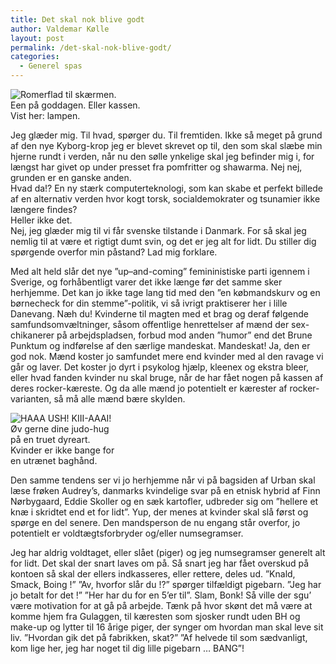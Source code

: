 ```yaml
---
title: Det skal nok blive godt
author: Valdemar Kølle
layout: post
permalink: /det-skal-nok-blive-godt/
categories:
  - Generel spas
---
```

<div class="bitImage bitRight" style="width: 208px">
  <img src="http://www.abekat.net/images/lamp_01.jpg" alt="Romerflad til skærmen." /><br /> Een på goddagen. Eller kassen. Vist her: lampen.
</div>

Jeg glæder mig. Til hvad, spørger du. Til fremtiden. Ikke så meget på grund af den nye Kyborg-krop jeg er blevet skrevet op til, den som skal slæbe min hjerne rundt i verden, når nu den sølle ynkelige skal jeg befinder mig i, for længst har givet op under presset fra pomfritter og shawarma. Nej nej, grunden er en ganske anden.  
Hvad da!? En ny stærk computerteknologi, som kan skabe et perfekt billede af en alternativ verden hvor kogt torsk, socialdemokrater og tsunamier ikke længere findes?  
Heller ikke det.  
Nej, jeg glæder mig til vi får svenske tilstande i Danmark. For så skal jeg nemlig til at være et rigtigt dumt svin, og det er jeg alt for lidt. Du stiller dig spørgende overfor min påstand? Lad mig forklare.

Med alt held slår det nye ”up–and-coming” femininistiske parti igennem i Sverige, og forhåbentligt varer det ikke længe før det samme sker herhjemme. Det kan jo ikke tage lang tid med den ”en købmandskurv og en børnecheck for din stemme”-politik, vi så ivrigt praktiserer her i lille Danevang. Næh du! Kvinderne til magten med et brag og deraf følgende samfundsomvæltninger, såsom offentlige henrettelser af mænd der sex-chikanerer på arbejdspladsen, forbud mod anden ”humor” end det Brune Punktum og indførelse af den særlige mandeskat. Mandeskat! Ja, den er god nok. Mænd koster jo samfundet mere end kvinder med al den ravage vi går og laver. Det koster jo dyrt i psykolog hjælp, kleenex og ekstra bleer, eller hvad fanden kvinder nu skal bruge, når de har fået nogen på kassen af deres rocker-kæreste. Og da alle mænd jo potentielt er kærester af rocker-varianten, så må alle mænd bære skylden.

<div class="bitImage bitLeft" style="width: 168px">
  <img src="http://www.abekat.net/images/beating_01.jpg" alt="HAAA USH! KIII-AAAI!" /><br /> Øv gerne dine judo-hug på en truet dyreart. Kvinder er ikke bange for en utrænet baghånd.
</div>

Den samme tendens ser vi jo herhjemme når vi på bagsiden af Urban skal læse frøken Audrey’s, danmarks kvindelige svar på en etnisk hybrid af Finn Nørbygaard, Eddie Skoller og en sæk kartofler, udbreder sig om ”hellere et knæ i skridtet end et for lidt”. Yup, der menes at kvinder skal slå først og spørge en del senere. Den mandsperson de nu engang står overfor, jo potentielt er voldtægtsforbryder og/eller numsegramser.

Jeg har aldrig voldtaget, eller slået (piger) og jeg numsegramser generelt alt for lidt. Det skal der snart laves om på. Så snart jeg har fået overskud på kontoen så skal der ellers indkasseres, eller rettere, deles ud. ”Knald, Smack, Boing !” ”Av, hvorfor slår du !?” spørger tilfældigt pigebarn. ”Jeg har jo betalt for det !” ”Her har du for en 5’er til”. Slam, Bonk! Så ville der sgu’ være motivation for at gå på arbejde. Tænk på hvor skønt det må være at komme hjem fra Gulaggen, til kæresten som sjosker rundt uden BH og make-up og lytter til 16 årige piger, der synger om hvordan man skal leve sit liv. ”Hvordan gik det på fabrikken, skat?” ”Af helvede til som sædvanligt, kom lige her, jeg har noget til dig lille pigebarn … BANG”!